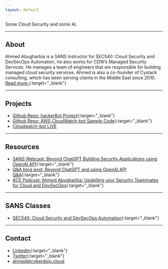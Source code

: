 ```yaml
---
layout: default
---
```


Some Cloud Security and some AI.

---

## About

Ahmed Abugharbia is a SANS instructor for SEC540: Cloud Security and DevSecOps Automation, he also works for CDW’s Managed Security Services. He manages a team of engineers that are responsible for building managed cloud security services. Ahmed is also a co-founder of Cystack consulting, which has been serving clients in the Middle East since 2010.
[Read more.](https://www.google.com/url?sa=t&rct=j&q=&esrc=s&source=web&cd=&cad=rja&uact=8&ved=2ahUKEwjLqMHrzLn-AhXtkokEHSeVBawQFnoECBkQAQ&url=https%3A%2F%2Fwww.sans.org%2Fprofiles%2Fahmed-abugharbia%2F&usg=AOvVaw06WTlmpgjJVrCMV4FwK9QA){:target="_blank"}

---

## Projects

- [Github Repo: hackerBot Project](https://github.com/Ahmed-AG/hackerbot){:target="_blank"}
- [Github Repo: AWS CloudWatch-bot Sample Code](https://github.com/Ahmed-AG/Cloudwatch-bot){:target="_blank"}
- [Cloudwatch-bot LIVE](cloudwatchbot-live.html)

---

## Resources

- [SANS Webcast: Beyond ChatGPT Building Security Applications using OpenAI API](https://www.youtube.com/watch?v=Dcj2bLrgemw){:target="_blank"}
- [Q&A blog post: Beyond ChatGPT and using OpenAI API Q&A](https://www.sans.org/blog/how-to-build-ai-powered-cybersecurity-applications/){:target="_blank"}
- [ACE Podcast: Ahmed Abugharbia: Upskilling your Security Teammates for Cloud and DevSecOps](https://www.sans.org/podcasts/cloud-ace/ahmed-abugharbia-upskilling-your-security-teammates-for-cloud-and-devsecops-10/){:target="_blank"}

---

## SANS Classes

- [SEC540: Cloud Security and DevSecOps Automation](https://www.sans.org/cyber-security-courses/cloud-security-devsecops-automation/){:target="_blank"}

---

## Contact
- [Linkedin](https://www.linkedin.com/in/ahmadabugharbieh/){:target="_blank"}
- [Twitter](https://twitter.com/aagsec){:target="_blank"}
- ahmed@cyberdojo.cloud